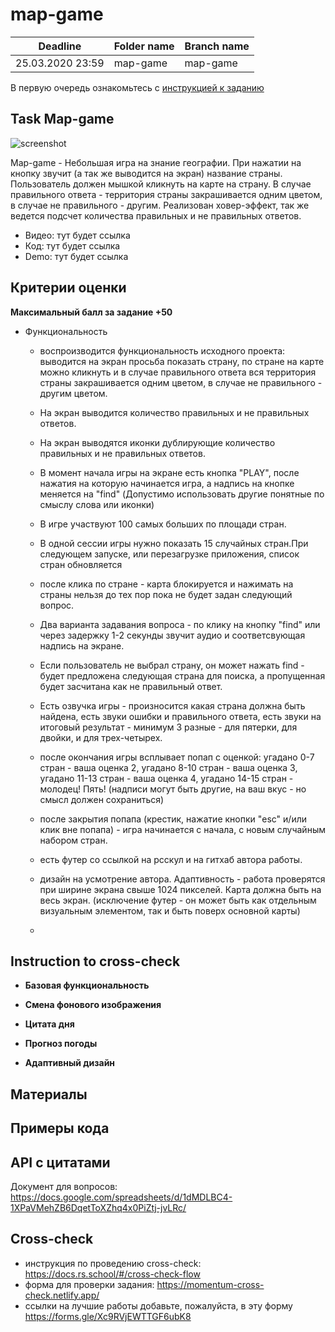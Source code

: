 # map-game

| Deadline         | Folder name | Branch name |
| ---------------- | ----------- | ----------- |
| 25.03.2020 23:59 | map-game    | map-game   |

В первую очередь ознакомьтесь с [инструкцией к заданию](introduction.md) 

## Task  Map-game

![screenshot](images/momentum.png)

Map-game - Небольшая игра на знание географии. При нажатии на кнопку звучит (а так же выводится на экран) название страны. Пользователь должен мышкой кликнуть на карте на страну. В случае правильного ответа - территория страны закрашивается одним цветом, в случае не правильного - другим. Реализован ховер-эффект, так же ведется подсчет количества правильных и не правильных ответов.

- Видео: тут будет ссылка
- Код: тут будет ссылка
- Demo: тут будет ссылка





## Критерии оценки

**Максимальный балл за задание +50**

- Функциональность
  - воспроизводится функциональность исходного проекта: выводится на экран просьба показать страну, по стране на карте можно кликнуть и в случае правильного ответа вся территория страны закрашивается одним цветом, в случае не правильного - другим цветом. 
  - На экран выводится количество правильных и не правильных ответов.
  - На экран выводятся иконки дублирующие количество правильных и не правильных ответов.
  - В момент начала игры на экране есть кнопка "PLAY", после нажатия на которую начинается игра, а надпись на кнопке меняется на "find" (Допустимо использовать другие понятные по смыслу слова или иконки)
  - В игре участвуют 100 самых больших по площади стран.
  - В одной сессии игры нужно показать 15 случайных стран.При следующем запуске, или перезагрузке приложения, список стран обновляется  
  - после клика по стране - карта блокируется и нажимать на страны нельзя до тех пор пока не будет задан следующий вопрос.
  - Два варианта задавания вопроса - по клику на кнопку "find" или через задержку 1-2 секунды звучит аудио и соответсвующая надпись на экране.
  - Если пользователь не выбрал страну, он может нажать find - будет предложена следующая страна для поиска, а пропущенная будет засчитана как не правильный ответ.
  - Есть озвучка игры - произносится какая страна должна быть найдена, есть звуки ошибки и правильного ответа, есть звуки на итоговый результат - минимум 3 разные - для пятерки, для двойки, и для трех-четырех.
  - после окончания игры всплывает попап с оценкой: угадано 0-7 стран - ваша оценка 2, угадано 8-10 стран - ваша оценка 3, угадано 11-13 стран - ваша оценка 4, угадано 14-15 стран - молодец! Пять!
    (надписи могут быть другие, на ваш вкус - но смысл должен сохраниться)
  - после закрытия попапа (крестик, нажатие кнопки "esc" и/или клик вне попапа) - игра начинается с начала, с новым случайным набором стран.
  - есть футер со ссылкой на рсскул и на гитхаб автора работы.
  - дизайн на усмотрение автора. Адаптивность - работа проверятся при ширине экрана свыше 1024 пикселей. Карта должна быть на весь экран. (исключение футер - он может быть как отдельным визуальным элементом, так и быть поверх основной карты)



  - 
  
## Instruction to cross-check

- **Базовая функциональность**

- **Смена фонового изображения**
- **Цитата дня**

- **Прогноз погоды**
 - **Адаптивный дизайн**
  
## Материалы



## Примеры кода



## API с цитатами



Документ для вопросов: https://docs.google.com/spreadsheets/d/1dMDLBC4-1XPaVMehZB6DqetToXZhq4x0PiZtj-jvLRc/

## Cross-check

- инструкция по проведению cross-check: https://docs.rs.school/#/cross-check-flow
- форма для проверки задания: https://momentum-cross-check.netlify.app/
- ссылки на лучшие работы добавьте, пожалуйста, в эту форму https://forms.gle/Xc9RVjEWTTGF6ubK8
